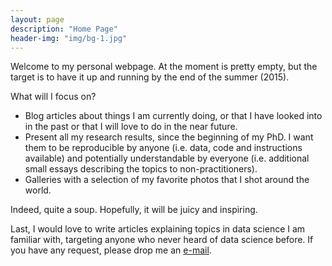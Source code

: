 ```yaml
---
layout: page
description: "Home Page"
header-img: "img/bg-1.jpg"
---
```


Welcome to my personal webpage. At the moment is pretty empty, but the target is to have it up and running by the end of the summer (2015).

What will I focus on?

*  	Blog articles about things I am currently doing, or that I have looked into in the past or that I will love to do in the near future. 
*   Present all my research results, since the beginning of my PhD. I want them to be reproducible by anyone (i.e. data, code and instructions available) and potentially understandable by everyone (i.e. additional small essays describing the topics to non-practitioners).
* 	Galleries with a selection of my favorite photos that I shot around the world. 

Indeed, quite a soup. Hopefully, it will be juicy and inspiring. 

Last, I would love to write articles explaining topics in data science I am familiar with, targeting anyone who never heard of data science before. If you have any request, please drop me an <a href="mailto:juri.ranieri@gmail.com" target="_top">e-mail</a>.
